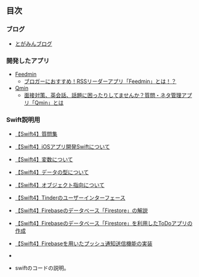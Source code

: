 ## 目次

### ブログ

* [とがみんブログ](https://togamin.com/)

### 開発したアプリ

* [Feedmin](https://itunes.apple.com/jp/app/feedmin/id1407627703?mt=8)
  * [ブロガーにおすすめ！RSSリーダーアプリ「Feedmin」とは！？](https://togamin.com/2018/07/13/feedmin01/)
* [Qmin](https://itunes.apple.com/jp/app/qmin/id1434789530?mt=8&ign-mpt=uo%3D4)
  * [面接対策、英会話、話題に困ったりしてませんか？質問・ネタ管理アプリ「Qmin」とは](https://togamin.com/2018/09/07/appqmin/)

### Swift説明用

* [【Swift4】質問集](documents/question.md)
* [【Swift4】iOSアプリ開発Swiftについて](documents/swift.md)

* [【Swift4】変数について](documents/varlet.md)
* [【Swift4】データの型について](documents/data.md)
* [【Swift4】オブジェクト指向について](documents/object.md)
* [【Swift4】Tinderのユーザーインターフェース](documents/Tinder2.md)
* [【Swift4】Firebaseのデータベース「Firestore」の解説](documents/FirestoreQiita.md)
* [【Swift4】Firebaseのデータベース「Firestore」を利用したToDoアプリの作成](documents/FireStore.md)
* [【Swift4】Firebaseを用いたプッシュ通知送信機能の実装](documents/PushNotification.md)
* 





* swiftのコードの説明。